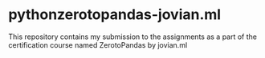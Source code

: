 # pythonzerotopandas-jovian.ml
This repository contains my submission to the assignments as a part of the certification course named ZerotoPandas by jovian.ml
